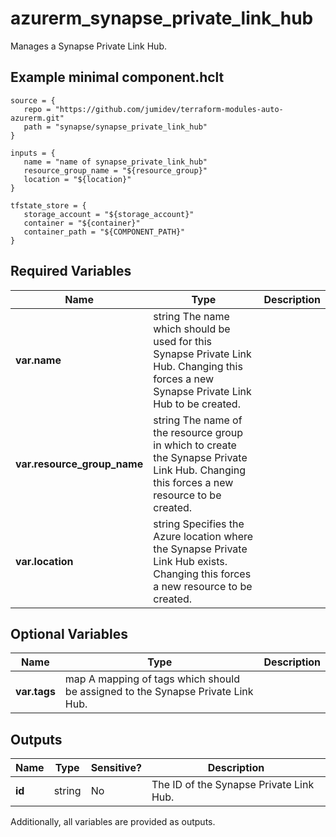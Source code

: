 # azurerm_synapse_private_link_hub

Manages a Synapse Private Link Hub.

## Example minimal component.hclt

```hcl
source = {
   repo = "https://github.com/jumidev/terraform-modules-auto-azurerm.git" 
   path = "synapse/synapse_private_link_hub" 
}

inputs = {
   name = "name of synapse_private_link_hub" 
   resource_group_name = "${resource_group}" 
   location = "${location}" 
}

tfstate_store = {
   storage_account = "${storage_account}" 
   container = "${container}" 
   container_path = "${COMPONENT_PATH}" 
}

```

## Required Variables

| Name | Type |  Description |
| ---- | --------- |  ----------- |
| **var.name** | string  The name which should be used for this Synapse Private Link Hub. Changing this forces a new Synapse Private Link Hub to be created. | 
| **var.resource_group_name** | string  The name of the resource group in which to create the Synapse Private Link Hub. Changing this forces a new resource to be created. | 
| **var.location** | string  Specifies the Azure location where the Synapse Private Link Hub exists. Changing this forces a new resource to be created. | 

## Optional Variables

| Name | Type |  Description |
| ---- | --------- |  ----------- |
| **var.tags** | map  A mapping of tags which should be assigned to the Synapse Private Link Hub. | 



## Outputs

| Name | Type | Sensitive? | Description |
| ---- | ---- | --------- | --------- |
| **id** | string | No  | The ID of the Synapse Private Link Hub. | 

Additionally, all variables are provided as outputs.
